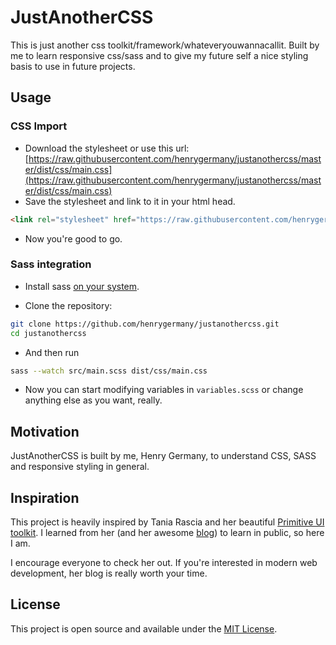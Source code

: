 # JustAnotherCSS

This is just another css toolkit/framework/whateveryouwannacallit.
Built by me to learn responsive css/sass and to give my future self a nice styling basis to use in future projects.

## Usage

### CSS Import
- Download the stylesheet or use this url: [https://raw.githubusercontent.com/henrygermany/justanothercss/master/dist/css/main.css](https://raw.githubusercontent.com/henrygermany/justanothercss/master/dist/css/main.css) 
- Save the stylesheet and link to it in your html head.
```html
<link rel="stylesheet" href="https://raw.githubusercontent.com/henrygermany/justanothercss/master/dist/css/main.css">
```
- Now you're good to go.

### Sass integration

- Install sass [on your system](https://sass-lang.com/install).

- Clone the repository:
```bash
git clone https://github.com/henrygermany/justanothercss.git
cd justanothercss
```
- And then run 
```bash
sass --watch src/main.scss dist/css/main.css
```
- Now you can start modifying variables in `variables.scss` or change anything else as you want, really.


## Motivation

JustAnotherCSS is built by me, Henry Germany, to understand CSS, SASS and responsive styling in general. 

## Inspiration

This project is heavily inspired by Tania Rascia and her beautiful [Primitive UI toolkit](https://taniarascia.github.io/primitive). I learned from her
(and her awesome [blog](https://taniarascia.com)) to learn in public, so here I am.

I encourage everyone to check her out. If you're interested in modern web development, her blog is really worth your time.

## License

This project is open source and available under the [MIT License](./LICENSE.md).
